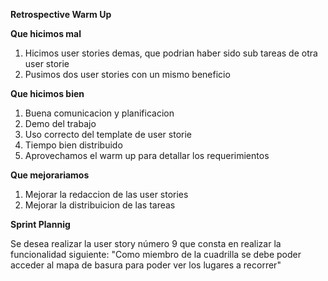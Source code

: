 ﻿**Retrospective Warm Up**

**Que hicimos mal**

1. Hicimos user stories demas, que podrian haber sido sub tareas de otra user storie
2. Pusimos dos user stories con un mismo beneficio

**Que hicimos bien**

1. Buena comunicacion y planificacion
2. Demo del trabajo
3. Uso correcto del template de user storie
4. Tiempo bien distribuido
5. Aprovechamos el warm up para detallar los requerimientos

**Que mejorariamos**

1. Mejorar la redaccion de las user stories
2. Mejorar la distribuicion de las tareas

**Sprint Plannig**

Se desea realizar la user story número 9 que consta en realizar la funcionalidad siguiente:
"Como miembro de la cuadrilla se debe poder acceder al mapa de basura para poder ver los lugares a recorrer"